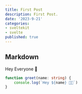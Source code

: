 ```yaml
---
title: First Post
description: First Post.
date: '2023-9-21'
categories:
- sveltekit
- svelte
published: true
---
```


## Markdown

Hey Everyone 💎

```ts
function greet(name: string) {
    console.log(`Hey ${name} 💎💎`)
}
```